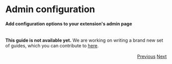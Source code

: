 # Admin configuration
<h4 class="fw-light">Add configuration options to your extension's admin page</h4><br/>

<div class="alert alert-dark bg-body mt-3 rounded-4 border" role="alert">
  <i class="bi bi-x mb-1" style="font-size:23px; float: left;"></i>
  <div class="ps-3 ms-3"><b>This guide is not available yet.</b> We are working on writing a brand new set of guides, which you can contribute to <a href="https://github.com/teamblueprint/web">here</a>.</div>
</div><br/>

<div class="btn-group docs-navigator" role="group" aria-label="Navigation" style="float: right">
  <a href="?page=developing-extensions/Custom-controllers" class="btn btn-dark bg-light-subtle border-light-subtle">Previous</a>
  <a href="?page=developing-extensions/Dashboard-modifications" class="btn btn-dark bg-light-subtle border-light-subtle">Next</a>
</div>